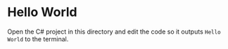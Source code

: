 # Hello World

Open the C# project in this directory and edit the code so it outputs `Hello World` to the terminal.

